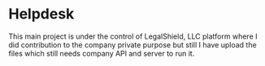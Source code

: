 # Helpdesk

This main project is under the control of LegalShield, LLC platform where I did contribution to the company private purpose but still I have upload the files which still needs company API and server to run it.

